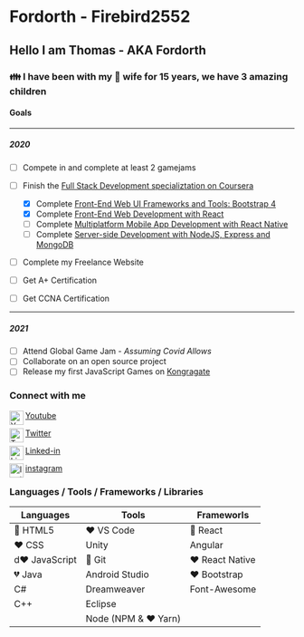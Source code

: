 # Fordorth - Firebird2552

## Hello I am Thomas - AKA Fordorth

### :family: I have been with my :couplekiss: wife for 15 years, we have 3 amazing children

#### Goals

---

##### 2020

- [ ] Compete in and complete at least 2 gamejams
- [ ] Finish the [Full Stack Development specializtation on Coursera](https://www.coursera.org/specializations/full-stack-react)

  - [x] Complete [Front-End Web UI Frameworks and Tools: Bootstrap 4](https://www.coursera.org/learn/front-end-react)
  - [x] Complete [Front-End Web Development with React](https://www.coursera.org/learn/bootstrap-4)
  - [ ] Complete [Multiplatform Mobile App Development with React Native](https://www.coursera.org/learn/react-native)
  - [ ] Complete [Server-side Development with NodeJS, Express and MongoDB](https://www.coursera.org/learn/server-side-nodejs)

- [ ] Complete my Freelance Website
- [ ] Get A+ Certification
- [ ] Get CCNA Certification

---

##### 2021

- [ ] Attend Global Game Jam - _Assuming Covid Allows_
- [ ] Collaborate on an open source project
- [ ] Release my first JavaScript Games on [Kongragate](http://kongregate.com)

### Connect with me

<img src="https://cdn.jsdelivr.net/npm/simple-icons@v3/icons/youtube.svg" width="25px" alt="Youtube" align="left" /> [Youtube](https://www.youtube.com/channel/UCoQUIizX6UmDwbm33miinnQ?view_as=subscriber)

<img src="https://cdn.jsdelivr.net/npm/simple-icons@v3/icons/twitter.svg" width="25px" alt="Twitter" align="left" />[Twitter](https://twitter.com/Fordorth)

<img src="https://cdn.jsdelivr.net/npm/simple-icons@v3/icons/linkedin.svg" width="25px" alt="Linked-in" align="left" />[Linked-in](https://www.linkedin.com/in/thomas-gould-77a76461/)

<img src="https://cdn.jsdelivr.net/npm/simple-icons@v3/icons/instagram.svg" width="25px" alt="Instagram" align="left" />[instagram](https://www.instagram.com/thomas.l.gould/)

### Languages / Tools / Frameworks / Libraries

| Languages               | Tools                     | Frameworls              |
| ----------------------- | ------------------------- | ----------------------- |
| :sparkling_heart: HTML5 | :heart: VS Code           | :sparkling_heart: React |
| :heart: CSS             | Unity                     | Angular                 |
| d:heart: JavaScript     | :sparkling_heart: Git     | :heart: React Native    |
| :broken_heart: Java     | Android Studio            | :heart: Bootstrap       |
| C#                      | Dreamweaver               | Font-Awesome            |
| C++                     | Eclipse                   |                         |
|                         | Node (NPM & :heart: Yarn) |                         |
